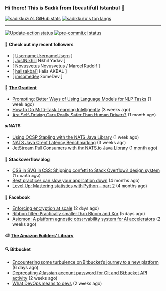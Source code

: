 ### Hi there! This is Sadık from (beautiful) Istanbul 👋

[![sadikkuzu's GitHub stats](https://github-readme-stats.vercel.app/api?username=sadikkuzu&show_icons=true&theme=dark&hide=stars&hide_title=true)](https://github.com/sadikkuzu)
[![sadikkuzu's top langs](https://github-readme-stats.vercel.app/api/top-langs/?username=sadikkuzu&langs_count=6&layout=compact&theme=dark&hide_title=true)](https://github.com/sadikkuzu)

---

[![Update-action status](https://github.com/sadikkuzu/sadikkuzu/actions/workflows/sadikkuzu.yml/badge.svg)](https://github.com/sadikkuzu/sadikkuzu/actions/workflows/sadikkuzu.yml)
[![pre-commit.ci status](https://results.pre-commit.ci/badge/github/sadikkuzu/sadikkuzu/master.svg)](https://results.pre-commit.ci/latest/github/sadikkuzu/sadikkuzu/master)

#### 🔭 Check out my recent followers

- [ [UsernameUsernameUsern](https://github.com/UsernameUsernameUsern)  ]
- [ [JustNikhill](https://github.com/JustNikhill) Nikhil Yadav ]
- [ [Novusvetus](https://github.com/Novusvetus) Novusvetus / Marcel Rudolf ]
- [ [halisakbal1](https://github.com/halisakbal1) Halis AKBAL ]
- [ [imsomedev](https://github.com/imsomedev) SomeDev ]


#### 🔻 [The Gradient](https://thegradient.pub)

- [Prompting: Better Ways of Using Language Models for NLP Tasks](https://thegradient.pub/prompting/) (1 week ago)
- [How to Do Multi-Task Learning Intelligently](https://thegradient.pub/how-to-do-multi-task-learning-intelligently/) (3 weeks ago)
- [Are Self-Driving Cars Really Safer Than Human Drivers?](https://thegradient.pub/are-self-driving-cars-really-safer-than-human-drivers/) (1 month ago)


#### 🔛 NATS

- [Using OCSP Stapling with the NATS Java Library](https://nats.io/blog/java-ocsp-stapling/) (1 week ago)
- [NATS Java Client Latency Benchmarking](https://nats.io/blog/java-client-latency-benchmarking/) (3 weeks ago)
- [JetStream Pull Consumers with the NATS.io Java Library](https://nats.io/blog/jetstream-java-client-05-pull-subscribe/) (1 month ago)


#### 📰 Stackoverflow blog

- [CSS in SVG in CSS: Shipping confetti to Stack Overflow’s design system](https://stackoverflow.blog/2021/05/31/shipping-confetti-to-stack-overflows-design-system/) (1 month ago)
- [Best practices can slow your application down](https://stackoverflow.blog/2021/03/03/best-practices-can-slow-your-application-down/) (4 months ago)
- [Level Up: Mastering statistics with Python – part 2](https://stackoverflow.blog/2021/02/23/level-up-mastering-statistics-with-python-part-2/) (4 months ago)


#### 📢 Facebook

- [Enforcing encryption at scale](https://engineering.fb.com/2021/07/12/security/enforcing-encryption/) (2 days ago)
- [Ribbon filter: Practically smaller than Bloom and Xor](https://engineering.fb.com/2021/07/09/data-infrastructure/ribbon-filter/) (5 days ago)
- [Asicmon: A platform agnostic observability system for AI accelerators](https://engineering.fb.com/2021/06/28/data-center-engineering/asicmon/) (2 weeks ago)


#### ⛅ [The Amazon Builders' Library](https://aws.amazon.com/builders-library/)


#### 🔍 Bitbucket

- [Encountering some turbulence on Bitbucket’s journey to a new platform](https://bitbucket.org/blog/encountering-some-turbulence-on-bitbuckets-journey-to-a-new-platform) (6 days ago)
- [Deprecating Atlassian account password for Git and Bitbucket API activity](https://bitbucket.org/blog/deprecating-atlassian-account-password-for-git-and-bitbucket-api-activity) (2 weeks ago)
- [What DevOps means to devs](https://bitbucket.org/blog/devops-roundup) (2 weeks ago)
